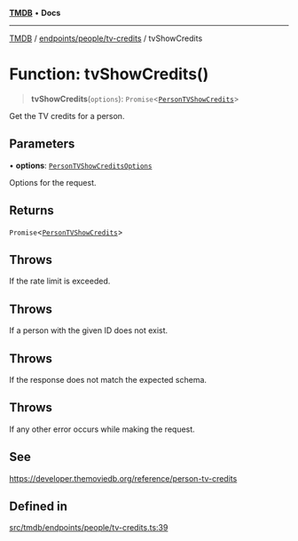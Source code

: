 [**TMDB**](../../../../README.md) • **Docs**

***

[TMDB](../../../../README.md) / [endpoints/people/tv-credits](../README.md) / tvShowCredits

# Function: tvShowCredits()

> **tvShowCredits**(`options`): `Promise`\<[`PersonTVShowCredits`](../../../../structs/Schemas/type-aliases/PersonTVShowCredits.md)\>

Get the TV credits for a person.

## Parameters

• **options**: [`PersonTVShowCreditsOptions`](../type-aliases/PersonTVShowCreditsOptions.md)

Options for the request.

## Returns

`Promise`\<[`PersonTVShowCredits`](../../../../structs/Schemas/type-aliases/PersonTVShowCredits.md)\>

## Throws

If the rate limit is exceeded.

## Throws

If a person with the given ID does not exist.

## Throws

If the response does not match the expected schema.

## Throws

If any other error occurs while making the request.

## See

https://developer.themoviedb.org/reference/person-tv-credits

## Defined in

[src/tmdb/endpoints/people/tv-credits.ts:39](https://github.com/Norviah/media-hub/blob/d809718af017974e095f312fcfa8bfdf58d3e3e5/src/tmdb/endpoints/people/tv-credits.ts#L39)
